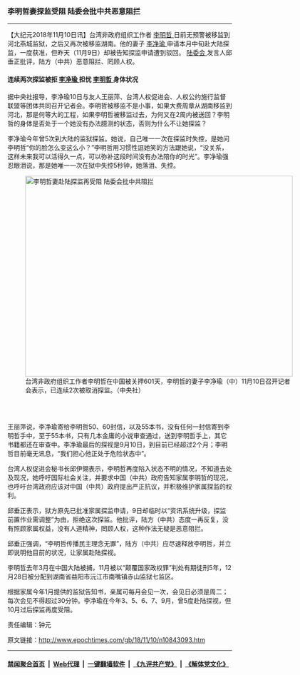 ### 李明哲妻探监受阻 陆委会批中共恶意阻拦
------------------------

<p>
 【大纪元2018年11月10日讯】台湾非政府组织工作者
 <a href="http://www.epochtimes.com/gb/tag/%E6%9D%8E%E6%98%8E%E5%93%B2.html">
  李明哲
 </a>
 日前无预警被移监到河北燕城监狱，之后又再次被移监湖南。他的妻子
 <a href="http://www.epochtimes.com/gb/tag/%E6%9D%8E%E5%87%80%E7%91%9C.html">
  李净瑜
 </a>
 申请本月中旬赴大陆探监，一度获准，但昨天（11月9日）却被告知探监申请遭到驳回。
 <a href="http://www.epochtimes.com/gb/tag/%E9%99%86%E5%A7%94%E4%BC%9A.html">
  陆委会
 </a>
 发言人邱垂正批评，陆方（中共）恶意阻拦、罔顾人权。
</p>
<h4>
 连续两次探监被拒
 <a href="http://www.epochtimes.com/gb/tag/%E6%9D%8E%E5%87%80%E7%91%9C.html">
  李净瑜
 </a>
 担忧
 <a href="http://www.epochtimes.com/gb/tag/%E6%9D%8E%E6%98%8E%E5%93%B2.html">
  李明哲
 </a>
 身体状况
</h4>
<p>
 据中央社报导，李净瑜10日与友人王丽萍、台湾人权促进会、人权公约施行监督联盟等团体共同召开记者会。李明哲被移监不是小事，如果大费周章从湖南移监到河北，那是何等大的工程，如果李明哲被移监过去，为何又在2周内被送回？李明哲的身体是否处于一个她没有办法臆测的状态，否则为什么不让她探监？
</p>
<p>
 李净瑜今年曾5次到大陆的监狱探监。她说，自己唯一一次在探监时失控，是她问李明哲“你的脸怎么变这么小？”李明哲用习惯性逗她笑的方法跟她说，“没关系，这样未来我可以活得久一点，可以弥补这段时间没有办法陪你的时光”。李净瑜强忍眼泪说，那是她唯一一次在狱中失控5秒钟，她落泪、失控。
</p>
<figure class="wp-caption aligncenter" id="attachment_10843174" style="width: 600px">
 <a href="http://i.epochtimes.com/assets/uploads/2018/11/1811100337012378.jpg">
  <img alt="李明哲妻赴陆探监再受阻 陆委会批中共阻拦" class="size-large wp-image-10843174" height="450" src="http://i.epochtimes.com/assets/uploads/2018/11/1811100337012378-600x450.jpg" title="李明哲妻赴陆探监再受阻 陆委会批中共阻拦" width="600"/>
 </a>
 <br/><figcaption class="wp-caption-text">
  台湾非政府组织工作者李明哲在中国被关押601天，李明哲的妻子李净瑜（中）11月10日召开记者会表示，已连续2次被取消探监。（中央社）
 </figcaption><br/>
</figure><br/>
<p>
 王丽萍说，李净瑜寄给李明哲50、60封信，以及55本书，没有任何一封信寄到李明哲手中，至于55本书，只有几本金庸的小说审查通过，送到李明哲手上，其它书籍都还在审查中。李净瑜最后的探视是9月10日，到目前已经超过2个月；李明哲目前毫无讯息，“我们担心他正处于危险状态中”。
</p>
<p>
 台湾人权促进会秘书长邱伊翎表示，李明哲再度陷入状态不明的情况，不知道去处及现况，她呼吁国际社会关注，并要求中国（中共）政府告知家属李明哲的现况，也呼吁台湾政府应该对中国（中共）政府提出严正抗议，并积极维护家属探监的权利。
</p>
<p>
 邱垂正表示，狱方原先已批准家属探监申请，9日却临时以“资讯系统升级，探监前置作业需调整”为由，拒绝这次探监。他批评，陆方（中共）态度一再反复，没有照顾家属权益，没有人道精神，罔顾人权，这种作法无疑是恶意阻拦。
</p>
<p>
 邱垂正强调，“李明哲传播民主理念无罪”，陆方（中共）应尽速释放李明哲，并立即说明他目前的状况，让家属赴陆探视。
</p>
<p>
 李明哲去年3月在中国大陆被捕，11月被以“颠覆国家政权罪”判处有期徒刑5年，12月28日被分配到湖南省益阳市沅江市南嘴镇赤山监狱七监区。
</p>
<p>
 根据家属今年1月提供的监狱告知书，亲属可每月会见一次，会见日必须是周二；每次会见不得超过30分钟。李净瑜在今年3、5、6、7、9月，曾5度赴陆探视，但10月过后探监再度受阻。
</p>
<p>
 责任编辑：钟元
</p>

原文链接：http://www.epochtimes.com/gb/18/11/10/n10843093.htm


------------------------
#### [禁闻聚合首页](https://github.com/gfw-breaker/banned-news/blob/master/README.md) &nbsp;|&nbsp; [Web代理](https://github.com/gfw-breaker/open-proxy/blob/master/README.md) &nbsp;|&nbsp; [一键翻墙软件](https://github.com/gfw-breaker/nogfw/blob/master/README.md) &nbsp;|&nbsp; [《九评共产党》](https://github.com/gfw-breaker/9ping.md/blob/master/README.md#九评之一评共产党是什么) &nbsp;|&nbsp; [《解体党文化》](https://github.com/gfw-breaker/jtdwh.md/blob/master/README.md#绪论)